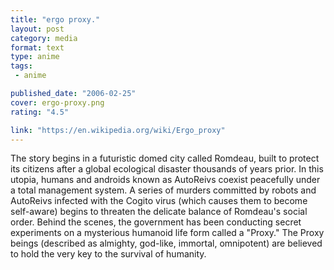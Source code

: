 ```yaml
---
title: "ergo proxy."
layout: post
category: media
format: text
type: anime
tags: 
 - anime

published_date: "2006-02-25" 
cover: ergo-proxy.png
rating: "4.5"

link: "https://en.wikipedia.org/wiki/Ergo_proxy"
---
```


The story begins in a futuristic domed city called Romdeau, built to protect
its citizens after a global ecological disaster thousands of years prior. In
this utopia, humans and androids known as AutoReivs coexist peacefully under a
total management system. A series of murders committed by robots and AutoReivs
infected with the Cogito virus (which causes them to become self-aware) begins
to threaten the delicate balance of Romdeau's social order. Behind the scenes,
the government has been conducting secret experiments on a mysterious humanoid
life form called a "Proxy." The Proxy beings (described as almighty, god-like,
immortal, omnipotent) are believed to hold the very key to the survival of
humanity.  
